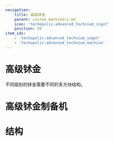 ```yaml
---
navigation:
    title: 高级𬬸金
    parent: custom_machinery.md
    icon: 'techopolis:advanced_technium_ingot'
    position: 20
item_ids:
    - 'techopolis:advanced_technium_ingot'
    - 'techopolis:advanced_technium_machine'
---
```


# 高级𬬸金

不同级别的𬬸金需要不同的多方块结构。

<ItemImage id="techopolis:advanced_technium_ingot" />

# 高级𬬸金制备机

<Recipe id="techopolis:advanced_technium_machine_cm" />

# 结构

<GameScene zoom="3" interactive={true}>
  <ImportStructure src="../assets/structures/custom_machinery/advanced_technium_machine.nbt" />
</GameScene>

